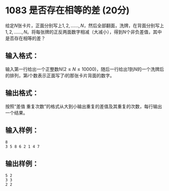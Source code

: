# 1083 是否存在相等的差 (20分)
给定$N$张卡片，正面分别写上$1,2,……,N$，然后全部翻面，洗牌，在背面分别写上$1,2,……,N$。将每张牌的正反两面数字相减（大减小），得到$N$个非负差值，其中是否存在相等的差？
## 输入格式：
输入第一行给出一个正整数$N(2≤N≤10000)$，随后一行给出1到$N$的一个洗牌后的排列，第$i$个数表示正面写了$i$的那张卡片背面的数字。
## 输出格式：
按照“差值 重复次数”的格式从大到小输出重复的差值及其重复的次数，每行输出一个结果。
## 输入样例：
```
8
3 5 8 6 2 1 4 7
``` 
## 输出样例：
```
5 2
3 3
2 2
```